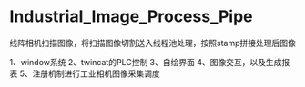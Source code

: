 # Industrial_Image_Process_Pipe
线阵相机扫描图像，将扫描图像切割送入线程池处理，按照stamp拼接处理后图像

1、window系统
2、twincat的PLC控制
3、自绘界面
4、图像交互，以及生成报表
5、注册机制进行工业相机图像采集调度
